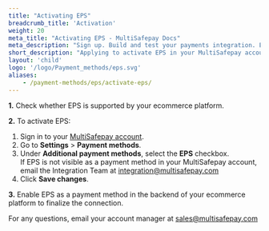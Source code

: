 ```yaml
---
title: "Activating EPS"
breadcrumb_title: 'Activation'
weight: 20
meta_title: "Activating EPS - MultiSafepay Docs"
meta_description: "Sign up. Build and test your payments integration. Explore our products and services. Use our API Reference, SDKs, and wrappers. Get support."
short_description: "Applying to activate EPS in your MultiSafepay account"
layout: 'child'
logo: '/logo/Payment_methods/eps.svg'
aliases: 
    - /payment-methods/eps/activate-eps/
---
```


**1.** Check whether EPS is supported by your ecommerce platform.

**2.** To activate EPS:

1. Sign in to your [MultiSafepay account](https://merchant.multisafepay.com).
2. Go to **Settings** > **Payment methods**.
3. Under **Additional payment methods**, select the **EPS** checkbox.  
    If EPS is not visible as a payment method in your MultiSafepay account, email the Integration Team at <integration@multisafepay.com>
3. Click **Save changes**.  

**3.** Enable EPS as a payment method in the backend of your ecommerce platform to finalize the connection.

For any questions, email your account manager at <sales@multisafepay.com>

